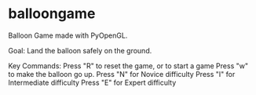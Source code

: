 # balloongame


Balloon Game made with PyOpenGL.

Goal:
Land the balloon safely on the ground.

Key Commands:
Press "R" to reset the game, or to start a game
Press "w" to make the balloon go up.
Press "N" for Novice difficulty
Press "I" for Intermediate difficulty
Press "E" for Expert difficulty




